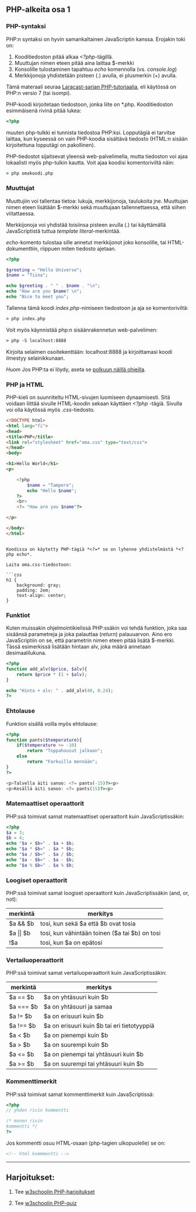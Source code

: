 ## PHP-alkeita osa 1

### PHP-syntaksi

PHP:n syntaksi on hyvin samankaltainen JavaScriptin kanssa. Erojakin toki on:

1. Kooditiedoston pitää alkaa *<?php*-tägillä.
2. Muuttujan nimen eteen pitää aina laittaa $-merkki
3. Konsolille tulostaminen tapahtuu *echo* komennolla (vs. *console.log*)
4. Merkkijonoja yhdistetään pisteen (.) avulla, ei plusmerkin (+) avulla.

Tämä materaali seuraa [Laracast-sarjan PHP-tutoriaalia](https://laracasts.com/series/php-for-beginners), eli käytössä on PHP:n versio 7 (tai isompi).

PHP-koodi kirjoitetaan tiedostoon, jonka liite on *.php. Kooditiedoston esimmäisenä rivinä pitää lukea:

```php
<?php
```

muuten php-tulkki ei tunnista tiedostoa PHP:ksi. Lopputägiä ei tarvitse laittaa, kun kyseessä on vain PHP-koodia sisältävä tiedosto (HTML:n sisään kirjoitettuna lopputägi on pakollinen).

PHP-tiedostot sijaitsevat yleensä web-palvelimella, mutta tiedoston voi ajaa lokaalisti myös php-tulkin kautta. Voit ajaa koodisi komentoriviltä näin:

```cmd
> php omakoodi.php
```

### Muuttujat

Muuttujiin voi tallentaa tietoa: lukuja, merkkijonoja, taulukoita jne. Muuttujan nimen eteen lisätään $-merkki sekä muuttujaan tallennettaessa, että siihen viitattaessa.

Merkkijonoja voi yhdistää toisiinsa pisteen avulla (.) tai käyttämällä JavaScriptistä tuttua *template literal*-merkintää.

*echo*-komento tulostaa sille annetut merkkijonot joko konsolille, tai HTML-dokumenttiin, riippuen miten tiedosto ajetaan.

```php
<?php

$greeting = "Hello Universe";
$name = "Tiina";

echo $greeting . " " . $name . "\n";
echo "How are you $name? \n";
echo "Nice to meet you";
```

Tallenna tämä koodi *index.php*-nimiseen tiedostoon ja aja se komentoriviltä:

```cmd
> php index.php
```

Voit myös käynnistää php:n sisäänrakennetun web-palvelimen:

```cmd
> php -S localhost:8888
```

Kirjoita selaimen osoitekenttään: localhost:8888 ja kirjoittamasi koodi ilmestyy selainikkunaan.

*Huom* Jos PHP:ta ei löydy, aseta se [polkuun näillä ohjeilla](env-path.html).

### PHP ja HTML

PHP-kieli on suunniteltu HTML-sivujen luomiseen dynaamisesti. Sitä voidaan liittää sivulle HTML-koodin sekaan käyttäen *<?php* -tägiä. Sivulla voi olla käytössä myös *.css*-tiedosto.

```html
<!DOCTYPE html>
<html lang="fi">
<head>
<title>PHP</title>
<link rel="stylesheet" href="oma.css" type="text/css">
</head>
<body>

<h1>Hello World</h1>
<p>
```
```php
    <?php  
        $name = "Tampere";
        echo "Hello $name";
    ?>
    <br>
    <?= "How are you $name"?>
```
```html
</p>

</body>
</html>
```
```

Koodissa on käytetty PHP-tägiä *<?=* se on lyhenne yhdistelmästä *<?php echo*.

Laita oma.css-tiedostoon:

```css
h1 {
    background: gray;
    padding: 2em;
    text-align: center;
}
```

### Funktiot

Kuten muissakin ohjelmointikielissä PHP:ssäkin voi tehdä funktion, joka saa sisäänsä parametreja ja joka palauttaa (*return*) palauuarvon. Aino ero JavaScriptiin on se, että parametrin nimen eteen pitää lisätä $-merkki. Tässä esimerkissä lisätään hintaan alv, joka määrä annetaan desimaalilukuna.

```php
<?php
function add_alv($price, $alv){
    return $price * (1 + $alv);
}

echo "Hinta + alv: " . add_alv(40, 0.24);
?>
```

### Ehtolause

Funktion sisällä voilla myös ehtolause:

```php
<?php
function pants($temperature){
    if($temperature <= -10)
        return "Toppahousut jalkaan";
    else
        return "Farkuilla mennään";
} 
?>

<p>Talvella äiti sanoo: <?= pants(-15)?><p>
<p>Kesällä äiti sanoo: <?= pants(15)?><p>
```

### Matemaattiset operaattorit

PHP:ssä toimivat samat matemaattiset operaattorit kuin JavaScriptissäkin:

```php
<?php
$a = 3;
$b = 4;
echo "$a + $b=" . $a + $b;
echo "$a * $b=" . $a * $b;
echo "$a / $b=" . $a / $b;
echo "$a - $b=" . $a - $b;
echo "$a % $b=" . $a % $b;
```

### Loogiset operaattorit

PHP:ssä toimivat samat loogiset operaattorit kuin JavaScriptissäkin (and, or, not):

| merkintä | merkitys |
| ----------| --------|
| $a && $b	| tosi, kun sekä $a että $b ovat tosia |
| $a \|\| $b	| tosi, kun vähintään toinen ($a tai $b) on tosi |
| !$a |	tosi, kun $a on epätosi |

### Vertailuoperaattorit

PHP:ssä toimivat samat vertailuoperaattorit kuin JavaScriptissäkin:

| merkintä | merkitys |
| ----------| --------|
| $a == $b |	$a on yhtäsuuri kuin $b |
|$a === $b	|$a on yhtäsuuri ja samaa |tietotyyppiä kuin $b |
|$a != $b	|$a on erisuuri kuin $b|
|$a !== $b	|$a on erisuuri kuin $b tai eri tietotyyppiä|
|$a < $b	|$a on pienempi kuin $b|
|$a > $b	|$a on suurempi kuin $b|
|$a <= $b	|$a on pienempi tai yhtäsuuri kuin $b|
|$a >= $b	|$a on suurempi tai yhtäsuuri kuin $b|

### Kommenttimerkit

PHP:ssä toimivat samat kommenttimerkit kuin JavaScriptissä:

```php
<?php
// yhden rivin kommentti

/* monen rivin
kommentti */
?>
```

Jos kommentti osuu HTML-osaan (php-tagien ulkopuolelle) se on:

```html
<!-- html kommmentti -->
```


---

## Harjoitukset:

1. Tee [w3schoolin PHP-harjoitukset](https://www.w3schools.com/php/php_exercises.asp)

2. Tee [w3schoolin PHP-quiz](https://www.w3schools.com/php/php_quiz.asp)